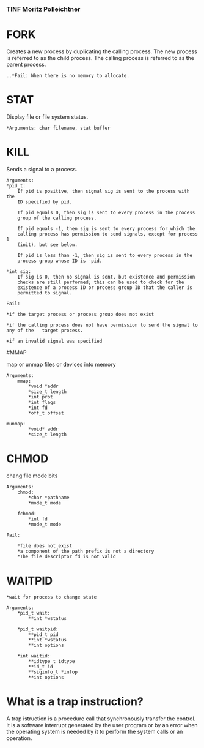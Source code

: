 ### TINF Moritz Polleichtner

# FORK

Creates a new process by duplicating the calling process. The new process is referred to as the child process. The calling process is referred to as the parent process.

	..*Fail: When there is no memory to allocate.


# STAT

Display file or file system status.

	*Arguments: char filename, stat buffer


# KILL

Sends a signal to a process.

	Arguments:
	*pid_t:  
	    If pid is positive, then signal sig is sent to the process with the
        ID specified by pid.

        If pid equals 0, then sig is sent to every process in the process
        group of the calling process.

        If pid equals -1, then sig is sent to every process for which the
        calling process has permission to send signals, except for process 1
        (init), but see below.

        If pid is less than -1, then sig is sent to every process in the
        process group whose ID is -pid.

	*int sig:
	    If sig is 0, then no signal is sent, but existence and permission
       	checks are still performed; this can be used to check for the
       	existence of a process ID or process group ID that the caller is
       	permitted to signal.

	Fail:

	*if the target process or process group does not exist

	*if the calling process does not have permission to send the signal to any of the 	target process.

	+if an invalid signal was specified


#MMAP

map or unmap files or devices into memory

	Arguments:
		mmap:
			*void *addr
			*size_t length
			*int prot
			*int flags
			*int fd
			*off_t offset

	munmap:
			*void* addr
			*size_t length

# CHMOD

chang file mode bits

	Arguments:
		chmod:
			*char *pathname
			*mode_t mode

		fchmod:
			*int fd
			*mode_t mode

	Fail:

		*file does not exist
		*a component of the path prefix is not a directory
		*The file descriptor fd is not valid


# WAITPID

    *wait for process to change state

	Arguments:
		*pid_t wait:
			**int *wstatus

		*pid_t waitpid:
			**pid_t pid
			**int *wstatus
			**int options

		*int waitid:
			**idtype_t idtype
			**id_t id
			**siginfo_t *infop
			**int options


# What is a trap instruction?

A trap istruction is a procedure call that synchronously transfer the control. It is a software interrupt generated by the user program or by an error when the operating system is needed by it to perform the system calls or an operation.
